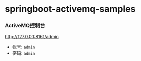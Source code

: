 # springboot-activemq-samples


### ActiveMQ控制台

http://127.0.0.1:8161/admin

- 帐号: `admin`
- 密码: `admin`
